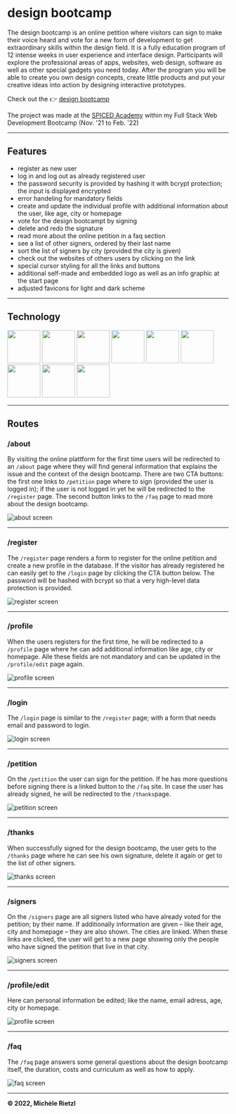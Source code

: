 # design bootcamp

The design bootcamp is an online petition where visitors can sign to make their voice heard and vote for a new form of development to get extraordinary skills within the design field. It is a fully education program of 12 intense weeks in user experience and interface design. Participants will explore the professional areas of apps, websites, web design, software as well as other special gadgets you need today. After the program you will be able to create you own design concepts, create little products and put your creative ideas into action by designing interactive prototypes.

Check out the 👉 [design bootcamp](https://design-bootcamp.herokuapp.com)

The project was made at the [SPICED Academy](https://www.spiced-academy.com/de) within my Full Stack Web Development Bootcamp (Nov. '21 to Feb. '22)

---

## Features

-   register as new user
-   log in and log out as already registered user
-   the password security is provided by hashing it with bcrypt protection; the input is displayed encrypted
-   error handeling for mandatory fields
-   create and update the individual profile with additional information about the user, like age, city or homepage
-   vote for the design bootcampt by signing
-   delete and redo the signature
-   read more about the online petition in a faq section
-   see a list of other signers, ordered by their last name
-   sort the list of signers by city (provided the city is given)
-   check out the websites of others users by clicking on the link
-   special cursor styling for all the links and buttons
-   additional self-made and embedded logo as well as an info graphic at the start page
-   adjusted favicons for light and dark scheme

---

## Technology

<a href="https://code.visualstudio.com/" > <img src="./assets/web-development-visual-studio-code.png" height="75px" /></a>
<a href="https://tc39.es/ecma262/" > <img src="./assets/web-development-js.png" height="75px" /></a>
<a href="https://nodejs.org/en/" > <img src="./assets/web-development-node-js.png" height="75px" /></a>
<a href="http://expressjs.com/" > <img src="./assets/web-development-express.png" height="75px" /></a>
<a href="https://handlebarsjs.com/" > <img src="./assets/web-development-handlebars.png" height="75px" /></a>
<a href="https://developer.mozilla.org/de/docs/Web/CSS" > <img src="./assets/web-development-css-3.png" height="75px" /></a>
<a href="https://www.postgresql.org/" > <img src="./assets/web-development-PostgreSQL.png" height="75px" /></a>
<a href="https://jestjs.io/" > <img src="./assets/web-development-jest-js.png" height="75px" /></a>
<a href="https://www.heroku.com/" > <img src="./assets/web-development-heroku.png" height="75px" /></a>

---

<!-- ## Design library -->

<!-- ## Preview -->

## Routes

### /about

By visiting the online plattform for the first time users will be redirected to an `/about` page where they will find general information that explains the issue and the context of the design bootcamp. There are two CTA buttons: the first one links to `/petition` page where to sign (provided the user is logged in); if the user is not logged in yet he will be redirected to the `/register` page. The second button links to the `/faq` page to read more about the design bootcamp.

![about screen](/public/images/about.png)

---

### /register

The `/register` page renders a form to register for the online petition and create a new profile in the database. If the visitor has already registered he can easily get to the `/login` page by clicking the CTA button below. The password will be hashed with bcrypt so that a very high-level data protection is provided.

![register screen](/public/images/register.png)

---

### /profile

When the users registers for the first time, he will be redirected to a `/profile` page where he can add additional information like age, city or homepage. Alle these fields are not mandatory and can be updated in the `/profile/edit` page again.

![profile screen](/public/images/profile.png)

---

### /login

The `/login` page is similar to the `/register` page; with a form that needs email and password to login.

![login screen](/public/images/login.png)

---

### /petition

On the `/petition` the user can sign for the petition. If he has more questions before signing there is a linked button to the `/faq` site. In case the user has already signed, he will be redirected to the `/thanks`page.

![petition screen](/public/images/petition.png)

---

### /thanks

When successfully signed for the design bootcamp, the user gets to the `/thanks` page where he can see his own signature, delete it again or get to the list of other signers.

![thanks screen](/public/images/thanks.png)

---

### /signers

On the `/signers` page are all signers listed who have already voted for the petition; by their name. If additionally information are given – like their age, city and homepage – they are also shown. The cities are linked. When these links are clicked, the user will get to a new page showing only the people who have signed the petition that live in that city.

![signers screen](/public/images/signers.png)

---

### /profile/edit

Here can personal information be edited; like the name, email adress, age, city or homepage.

![profile screen](/public/images/profile-edit.png)

---

### /faq

The `/faq` page answers some general questions about the design bootcamp itself, the duration, costs and curriculum as well as how to apply.

![faq screen](/public/images/faq.png)

---

**© 2022, Michèle Rietzl**

<!--

High Level Description:
This project is an online petition where users can register or – if already registered – login, create, view and edit their own account, sign for a specific topic, view other signers and delete their signature again.

[first try]
The design bootcamp is an online petition where users can register, log in, create and update a profile, vote for a specific topic by signing, update their signature, read more on a faq section or see the list of other supporters.

Website:
https://design-bootcamp.herokuapp.com/

Tags:
- design
- express
- handlebars
- heroku
- login
- nodejs
- jest
- petition
- postregresql
- profile
- register
- spicedacademy
- testing

-->
